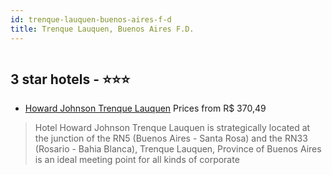 ```yaml
---
id: trenque-lauquen-buenos-aires-f-d
title: Trenque Lauquen, Buenos Aires F.D.
---
```


<center><img src="https://photos.hotelbeds.com/giata/55/550709/550709a_hb_w_005.jpg" alt="" /></center>


##  3 star hotels - ⭐️⭐️⭐️

-    [Howard Johnson Trenque Lauquen](https://us.hurb.com/hotels/trenque-lauquen/howard-johnson-trenque-lauquen-JNP-JP256375?cmp=18055) Prices from R$ 370,49
   > Hotel Howard Johnson Trenque Lauquen is strategically located at the junction of the RN5 (Buenos Aires - Santa Rosa) and the RN33 (Rosario - Bahia Blanca), Trenque Lauquen, Province of Buenos Aires is an ideal meeting point for all kinds of corporate
